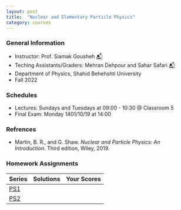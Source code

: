 ```yaml
---
layout: post
title:  "Nuclear and Elementary Particle Physics"
category: courses
---
```

### General Information
+ Instructor: Prof. Siamak Gousheh [📬][gousheh_mail]
+ Teching Assistants/Graders: Mehran Dehpour and Sahar Safari [📬][sahar_mail]
+ Department of Physics, Shahid Behehshti University
+ Fall 2022

### Schedules
+ Lectures: Sundays and Tuesdays at 09:00 - 10:30 @ Classroom 5
+ Final Exam: Monday 1401/10/19 at 14:00

### Refrences
+ Martin, B. R., and G. Shaw. *Nuclear and Particle Physics: An Introduction.* Third edition, Wiley, 2019.

### Homework Assignments

|Series        |Solutions     |Your Scores   |
|--------------|--------------|--------------|
|[PS1][1]      |              |              |
|[PS2][2]      |              |              |

[sahar_mail]:    mailto:shr.safari@mail.sbu.ac.ir
[gousheh_mail]:  mailto:ss-gousheh@sbu.ac.ir

[1]: http://dehpour.github.io/2022-09-13-1601216/PS1.pdf
[2]: http://dehpour.github.io/2022-09-13-1601216/PS2.pdf
